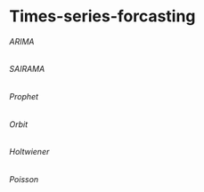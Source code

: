 # Times-series-forcasting
###### ARIMA
###### SAIRAMA
###### Prophet
###### Orbit
######  Holtwiener
###### Poisson
